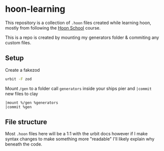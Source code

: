 # hoon-learning
This repository is a collection of `.hoon` files created while learning hoon, mostly from following the [Hoon School](https://urbit.org/docs/hoon/hoon-school/setup) course.

This is a repo is created by mounting my generators folder & commiting any custom files.

## Setup
Create a fakezod
```sh
urbit -F zod
```

Mount `/gen` to a folder call `generators` inside your ships pier and `|commit` new files to clay
```
|mount %/gen %generators
|commit %gen
```

## File structure
Most `.hoon` files here will be a 1:1 with the urbit docs however if I make syntax changes to make something more "readable" I'll likely explain why beneath the code. 
